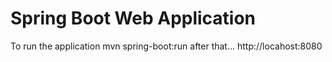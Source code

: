 # Spring Boot Web Application
To run the application
mvn spring-boot:run 
after that...
http://locahost:8080